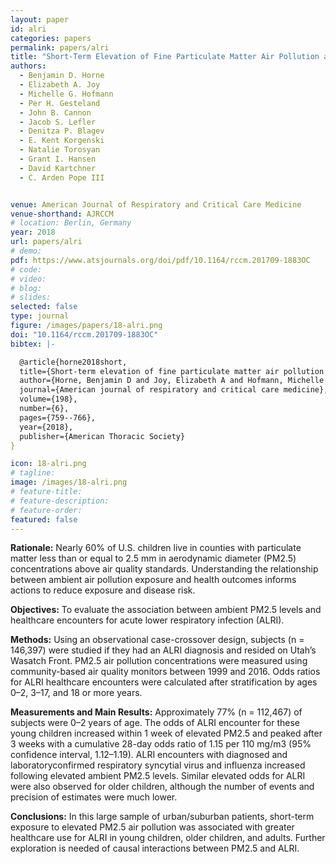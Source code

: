 ```yaml
---
layout: paper
id: alri
categories: papers
permalink: papers/alri
title: "Short-Term Elevation of Fine Particulate Matter Air Pollution and Acute Lower Respiratory Infection"
authors:
  - Benjamin D. Horne
  - Elizabeth A. Joy
  - Michelle G. Hofmann
  - Per H. Gesteland
  - John B. Cannon
  - Jacob S. Lefler
  - Denitza P. Blagev
  - E. Kent Korgenski
  - Natalie Torosyan
  - Grant I. Hansen
  - David Kartchner
  - C. Arden Pope III


venue: American Journal of Respiratory and Critical Care Medicine
venue-shorthand: AJRCCM
# location: Berlin, Germany
year: 2018
url: papers/alri
# demo: 
pdf: https://www.atsjournals.org/doi/pdf/10.1164/rccm.201709-1883OC
# code: 
# video: 
# blog: 
# slides: 
selected: false
type: journal
figure: /images/papers/18-alri.png
doi: "10.1164/rccm.201709-1883OC"
bibtex: |-

  @article{horne2018short,
  title={Short-term elevation of fine particulate matter air pollution and acute lower respiratory infection},
  author={Horne, Benjamin D and Joy, Elizabeth A and Hofmann, Michelle G and Gesteland, Per H and Cannon, John B and Lefler, Jacob S and Blagev, Denitza P and Korgenski, E Kent and Torosyan, Natalie and Hansen, Grant I and others},
  journal={American journal of respiratory and critical care medicine},
  volume={198},
  number={6},
  pages={759--766},
  year={2018},
  publisher={American Thoracic Society}
}

icon: 18-alri.png
# tagline: 
image: /images/18-alri.png
# feature-title: 
# feature-description: 
# feature-order: 
featured: false
---
```


**Rationale:** Nearly 60% of U.S. children live in counties with particulate matter less than or equal to 2.5 mm in aerodynamic diameter (PM2.5) concentrations above air quality standards.
Understanding the relationship between ambient air pollution exposure and health outcomes informs actions to reduce exposure and disease risk.

**Objectives:** To evaluate the association between ambient PM2.5 levels and healthcare encounters for acute lower respiratory infection (ALRI).

**Methods:** Using an observational case-crossover design, subjects (n = 146,397) were studied if they had an ALRI diagnosis and resided
on Utah’s Wasatch Front. 
PM2.5 air pollution concentrations were measured using community-based air quality monitors between 1999 and 2016. 
Odds ratios for ALRI healthcare encounters were calculated after stratification by ages 0–2, 3–17, and 18 or more years.

**Measurements and Main Results:** Approximately 77% (n = 112,467) of subjects were 0–2 years of age. 
The odds of ALRI encounter for these young children increased within 1 week of elevated PM2.5 and peaked after 3 weeks with a cumulative 28-day odds ratio of 1.15 per 110 mg/m3 (95% confidence interval, 1.12–1.19). 
ALRI encounters with diagnosed and laboratoryconfirmed respiratory syncytial virus and influenza increased following elevated ambient PM2.5 levels. 
Similar elevated odds for ALRI were also observed for older children, although the number of events and precision of estimates were much lower.

**Conclusions:** In this large sample of urban/suburban patients, short-term exposure to elevated PM2.5 air pollution was associated with greater healthcare use for ALRI in young children, older children, and adults. 
Further exploration is needed of causal interactions between PM2.5 and ALRI.
